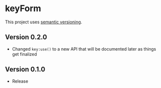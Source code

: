 # keyForm

This project uses [semantic versioning](https://semver.org/spec/v2.0.0.html).

## Version 0.2.0

- Changed `key:use()` to a new API that will be documented later as things get finalized

## Version 0.1.0

- Release
